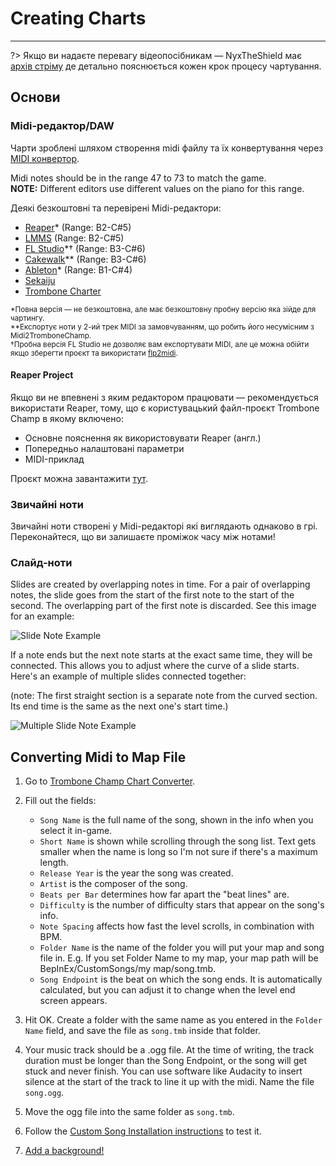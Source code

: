 # Creating Charts
---

?> Якщо ви надаєте перевагу відеопосібникам — NyxTheShield має [архів стріму](https://www.youtube.com/watch?v=ig27SlJveGs) де детально пояснюється кожен крок процесу чартування.

## Основи
### Midi-редактор/DAW
Чарти зроблені шляхом створення midi файлу та їх конвертування через [MIDI конвертор](#converting-midi-to-map-file).

Midi notes should be in the range 47 to 73 to match the game.<br>**NOTE:** Different editors use different values on the piano for this range.

Деякі безкоштовні та перевірені Midi-редактори:
- [Reaper](https://www.reaper.fm/download.php)* (Range: B2-C#5)
- [LMMS](https://lmms.io/download#windows) (Range: B2-C#5)
- [FL Studio](https://www.image-line.com/fl-studio-download/)*† (Range: B3-C#6)
- [Cakewalk](https://www.bandlab.com/products/cakewalk)** (Range: B3-C#6)
- [Ableton](https://www.ableton.com/en/trial/)* (Range: B1-C#4)
- [Sekaiju](http://openmidiproject.osdn.jp/Sekaiju_en.html)
- [Trombone Charter](https://github.com/towai/TromboneCharter/releases/latest)

<sub>*Повна версія — не безкоштовна, але має безкоштовну пробну версію яка зійде для чартингу.</sub><br> <sub>**Експортує ноти у 2-ий трек MIDI за замовчуванням, що робить його несумісним з Midi2TromboneChamp.</sub><br> <sub>†Пробна версія FL Studio не дозволяє вам експортувати MIDI, але це можна обійти якщо зберегти проєкт та використати <a href="https://github.com/Kaydax/flp2midi/releases/latest">flp2midi</a>.</p>

<h4 spaces-before="0">
  Reaper Project
</h4>

<p spaces-before="0">
  Якщо ви не впевнені з яким редактором працювати — рекомендується використати Reaper, тому, що є користувацький файл-проєкт Trombone Champ в якому включено:
</p>

<ul>
  <li>
    Основне пояснення як використовувати Reaper (англ.)
  </li>
  <li>
    Попередньо налаштовані параметри
  </li>
  <li>
    MIDI-приклад
  </li>
</ul>

<p spaces-before="0">
  Проєкт можна завантажити <a href="https://trombone.wiki/docs/files/REAPER_Trombone_Champ_Charting_Template.zip">тут</a>.
</p>

<h3 spaces-before="0">
  Звичайні ноти
</h3>

<p spaces-before="0">
  Звичайні ноти створені у Midi-редакторі які виглядають однаково в грі. Переконайтеся, що ви залишаєте проміжок часу між нотами!
</p>

<h3 spaces-before="0">
  Слайд-ноти
</h3>

<p spaces-before="0">
  Slides are created by overlapping notes in time. For a pair of overlapping notes, the slide goes from the start of the first note to the start of the second. The overlapping part of the first note is discarded. See this image for an example:
</p>

<p spaces-before="0">
  <img src="../docs/files/slide1.png" alt="Slide Note Example" />
</p>

<p spaces-before="0">
  If a note ends but the next note starts at the exact same time, they will be connected. This allows you to adjust where the curve of a slide starts. Here's an example of multiple slides connected together:
</p>

<p spaces-before="0">
  (note: The first straight section is a separate note from the curved section. Its end time is the same as the next one's start time.)
</p>

<p spaces-before="0">
  <img src="../docs/files/slide2.png" alt="Multiple Slide Note Example" />
</p>

<h2 spaces-before="0">
  Converting Midi to Map File
</h2>

<ol start="1">
  <li>
    <p spaces-before="0">
      Go to <a href="https://tc-chart-converter.github.io/">Trombone Champ Chart Converter</a>.
    </p>
  </li>
  
  <li>
    <p spaces-before="0">
      Fill out the fields:
    </p>
    <ul>
      <li>
        <code>Song Name</code> is the full name of the song, shown in the info when you select it in-game.
      </li>
      <li>
        <code>Short Name</code> is shown while scrolling through the song list. Text gets smaller when the name is long so I'm not sure if there's a maximum length.
      </li>
      <li>
        <code>Release Year</code> is the year the song was created.
      </li>
      <li>
        <code>Artist</code> is the composer of the song.
      </li>
      <li>
        <code>Beats per Bar</code> determines how far apart the "beat lines" are.
      </li>
      <li>
        <code>Difficulty</code> is the number of difficulty stars that appear on the song's info.
      </li>
      <li>
        <code>Note Spacing</code> affects how fast the level scrolls, in combination with BPM.
      </li>
      <li>
        <code>Folder Name</code> is the name of the folder you will put your map and song file in. E.g. If you set Folder Name to my map, your map path will be BepInEx/CustomSongs/my map/song.tmb.
      </li>
      <li>
        <code>Song Endpoint</code> is the beat on which the song ends. It is automatically calculated, but you can adjust it to change when the level end screen appears.
      </li>
    </ul>
  </li>
  
  <li>
    <p spaces-before="0">
      Hit OK. Create a folder with the same name as you entered in the <code>Folder Name</code> field, and save the file as <code>song.tmb</code> inside that folder.
    </p>
  </li>
  
  <li>
    <p spaces-before="0">
      Your music track should be a .ogg file. At the time of writing, the track duration must be longer than the Song Endpoint, or the song will get stuck and never finish. You can use software like Audacity to insert silence at the start of the track to line it up with the midi. Name the file <code>song.ogg</code>.
    </p>
  </li>
  
  <li>
    <p spaces-before="0">
      Move the ogg file into the same folder as <code>song.tmb</code>.
    </p>
  </li>
  
  <li>
    <p spaces-before="0">
      Follow the <a href="installing-songs">Custom Song Installation instructions</a> to test it.
    </p>
  </li>
  
  <li>
    <p spaces-before="0">
      <a href="chart-backgrounds">Add a background!</a>
    </p>
  </li>
</ol>

